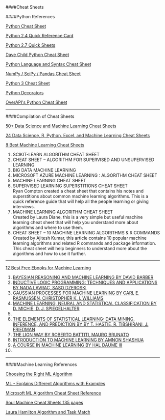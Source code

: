 ####Cheat Sheets

####Python References

[Python Cheat Sheet](https://s3.amazonaws.com/michael-kennedy/downloads/DM/python_cheat_sheet.pdf)

[Python 2.4 Quick Reference Card](http://www.cheat-sheets.org/saved-copy/PQRC-2.4-A4-latest.pdf)

[Python 2.7 Quick Sheets](http://www.astro.up.pt/~sousasag/Python_For_Astronomers/Python_qr.pdf)

[Dave Child Python Cheat Sheet](http://www.cheatography.com/davechild/cheat-sheets/python/pdf/)

[Python Language and Syntax Cheat Sheet](http://ddi.ifi.lmu.de/probestudium/2013/ws-i-3d-programmierung/tutorials/python-referenzkarte)

[NumPy / SciPy / Pandas Cheat Sheet](https://s3.amazonaws.com/quandl-static-content/Documents/Quandl+-+Pandas,+SciPy,+NumPy+Cheat+Sheet.pdf)

[Python 3 Cheat Sheet](https://perso.limsi.fr/pointal/_media/python:cours:mementopython3-english.pdf)

[Python Decorators](http://hairysun.com/downloads/DecoratorHandout.pdf)

[OverAPI's Python Cheat Sheet](http://overapi.com/python/)

*****
####Compilation of Cheat Sheets

[50+ Data Science and Machine Learning Cheat Sheets](http://www.kdnuggets.com/2015/07/good-data-science-machine-learning-cheat-sheets.html)

[24 Data Science, R, Python, Excel, and Machine Learning Cheat Sheets](http://www.datasciencecentral.com/profiles/blogs/20-data-science-r-python-excel-and-machine-learning-cheat-sheets)

[8 Best Machine Learning Cheat Sheets](http://devzum.com/2015/06/best-machine-learning-cheat-sheets/)<br>
 1. SCIKIT-LEARN ALGORITHM CHEAT SHEET
 2. CHEAT SHEET – ALGORITHM FOR SUPERVISED AND UNSUPERVISED LEARNING
 3. BIG DATA MACHINE LEARNING
 4. MICROSOFT AZURE MACHINE LEARNING : ALGORITHM CHEAT SHEET
 5. MACHINE LEARNING CHEAT SHEET
 6. SUPERVISED LEARNING SUPERSTITIONS CHEAT SHEET<br>
    Ryan Compton created a cheat sheet that contains his notes and superstitions about common machine learning algorithms. This is a quick reference guide that will help all the people learning or giving interviews.
 7. MACHINE LEARNING ALGORITHM CHEAT SHEET<br>
    Created by Laura Diane, this is a very simple but useful machine learning cheat sheet that will help you understand more about algorithms and where to use them.
 8. CHEAT SHEET – 10 MACHINE LEARNING ALGORITHMS & R COMMANDS<br>
    Created by Ajitesh Kumar, this article contains 10 popular machine learning algorithms and related R commands and package information. This cheat sheet will help beginners to understand more about the algorithms and how to use it further.

*****

[12 Best Free Ebooks for Machine Learning](http://devzum.com/2015/05/best-free-machine-learning-ebooks/)  
 1. [BAYESIAN REASONING AND MACHINE LEARNING BY DAVID BARBER](http://www.e-booksdirectory.com/details.php?ebook=5283)
 2. [INDUCTIVE LOGIC PROGRAMMING: TECHNIQUES AND APPLICATIONS BY NADA LAVRAC, SASO DZEROSKI](http://www.e-booksdirectory.com/details.php?ebook=1105)
 3. [GAUSSIAN PROCESSES FOR MACHINE LEARNING BY CARL E. RASMUSSEN, CHRISTOPHER K. I. WILLIAMS](http://www.e-booksdirectory.com/details.php?ebook=1774)
 4. [MACHINE LEARNING, NEURAL AND STATISTICAL CLASSIFICATION BY D. MICHIE, D. J. SPIEGELHALTER](http://www.e-booksdirectory.com/details.php?ebook=1118)
 5. 
 6. [THE ELEMENTS OF STATISTICAL LEARNING: DATA MINING, INFERENCE, AND PREDICTION BY BY T. HASTIE, R. TIBSHIRANI, J. FRIEDMAN](http://www.e-booksdirectory.com/details.php?ebook=3267)
 7. [THE LION WAY BY ROBERTO BATTITI, MAURO BRUNATO](http://www.e-booksdirectory.com/details.php?ebook=9395)
 8. [INTRODUCTION TO MACHINE LEARNING BY AMNON SHASHUA](http://www.e-booksdirectory.com/details.php?ebook=4493)
 9. [A COURSE IN MACHINE LEARNING BY HAL DAUME III](http://www.e-booksdirectory.com/details.php?ebook=9395)
 10. 
 
 


*****

####Machine Learning References

[Choosing the Right ML Algorithm](http://scikit-learn.org/stable/tutorial/machine_learning_map/)

[ML - Explains Different Algorithms with Examples](https://dzone.com/refcardz/machine-learning-predictive)

[Microsoft ML Algorithm Cheat Sheet Reference ](https://azure.microsoft.com/en-in/documentation/articles/machine-learning-algorithm-cheat-sheet/)

[Soul Machine Cheat Sheets 135 pages](soulmachine_ml_135_pages.pdf)

[Laura Hamilton Algorithm and Task Match](http://www.lauradhamilton.com/machine-learning-algorithm-cheat-sheet)



